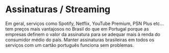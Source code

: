 # Assinaturas / Streaming

Em geral, serviços como Spotify, Netflix, YouTube Premium, PSN Plus etc... tem preços mais vantajosos no Brasil do que em Portugal porque as empresas definem o valor da assinatura para se adequar mais à renda do consumidor médio do país. Manter assinaturas brasileiras em todos os serviços com um cartão português funciona sem problemas. 

